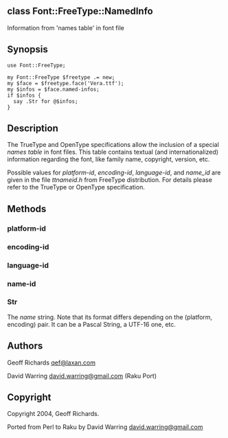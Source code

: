 class Font::FreeType::NamedInfo
-------------------------------

Information from 'names table' in font file

Synopsis
--------

    use Font::FreeType;

    my Font::FreeType $freetype .= new;
    my $face = $freetype.face('Vera.ttf');
    my $infos = $face.named-infos;
    if $infos {
      say .Str for @$infos;
    }

Description
-----------

The TrueType and OpenType specifications allow the inclusion of a special _names table_ in font files. This table contains textual (and internationalized) information regarding the font, like family name, copyright, version, etc.

Possible values for _platform-id_, _encoding-id_, _language-id_, and _name\_id_ are given in the file _ttnameid.h_ from FreeType distribution. For details please refer to the TrueType or OpenType specification.

Methods
-------

### platform-id

### encoding-id

### language-id

### name-id

### Str

The _name_ string. Note that its format differs depending on the (platform, encoding) pair. It can be a Pascal String, a UTF-16 one, etc.

Authors
-------

Geoff Richards <qef@laxan.com>

David Warring <david.warring@gmail.com> (Raku Port)

Copyright
---------

Copyright 2004, Geoff Richards.

Ported from Perl to Raku by David Warring <david.warring@gmail.com>

